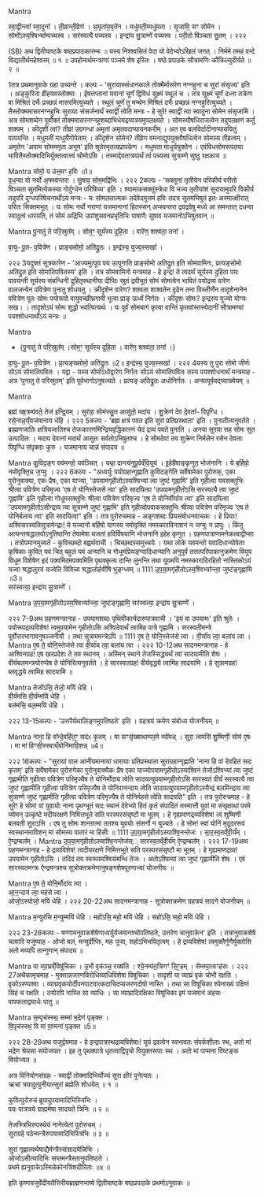 



Mantra

स्वा॒द्वीन्त्वा᳚ स्वा॒दुना᳚ ।
ती॒व्रान्ती॒व्रेण॑ ।
अ॒मृता॑म॒मृते॑न ।
मधु॑मती॒म्मधु॑मता ।
सृ॒जामि॒ सꣳ सोमे॑न ।
सोमो᳚ऽस्य॒श्विभ्या᳚म्पच्यस्व ।
सर॑स्वत्यै पच्यस्व ।
इन्द्रा॑य सु॒त्राम्णे॑ पच्यस्व ।
परी॒तो षि॑ञ्चता सु॒तम् ।
२२२

(SB) अथ द्वितीयाष्टके षष्ठप्रपाठकारम्भः ॥
यस्य निश्श्वसितं वेदा यो वेदेभ्योऽखिलं जगत् ।
निर्ममे तमहं वन्दे विद्यातीर्थमहेश्वरम् ॥ १ ॥
उपहोमार्थमन्त्राणां पञ्चमे शेष इरितः ।
षष्ठे प्रपाठके सौत्रामणिः कौकिल्युदीर्यते ॥ २ ॥

1तत्र प्रथमानुवाके ग्रहा उच्यन्ते । कल्पः - 'सुरायास्संधानकाले तोक्मैर्मासरेण नग्नहुना च सुरां संसृज्य' इति । अङ्कुरिता व्रीहयवस्तोक्माः । ईषत्तप्तानां यवानां चूर्णं द्विविधं सूक्ष्मं स्थूलं च । तत्र सूक्ष्मं चूर्णं दध्ना तक्रेण वा मिश्रितं दर्भैः प्रच्छन्नं मासरमित्युच्यते । स्थूलं चूर्णं तु मन्थेन मिश्रितं दर्भैः प्रच्छन्नं नग्नहुरित्युच्यते । तैस्तोक्ममासरनग्नहुभिः सुरायाः संसर्जनार्थं स्वाद्वीं त्वेति मन्त्रः - हे सुरे! स्वाद्वीं त्वा स्वादुना सोमेन संसृजामि । अत्र सोमशब्देन पूर्वोक्तं तोक्ममासरनग्नहुशब्दाभिधेयद्रव्यत्रयमुपलक्ष्यते । सोमस्यौषधिराजत्वेन तदुपलक्षणं कर्तुं शक्यम् । कीदृशीं त्वां? तीव्रां उग्रगन्धां अमृतां अमृतवदाप्यायनकरीम् । अत एव बलविर्दादीनाप्याययितुं पाययन्ति । मधुमतीं माधुर्येणोपेताम् । कीदृशेन सोमेन? तीव्रेण वमनाद्युपयुक्तौषधित्वेन सोमस्य तीव्रत्वम् । अमृतेन 'अपाम सोमममृता अभूम' इति श्रुतेरमृतत्वप्रापकेण । मधुमता माधुर्ययुक्तेन । एवंविधसोमरूपतया भावितैस्तोक्मादिभिर्युक्तत्वात्त्वं सोमोऽसि । तस्माद्देवतात्रयार्थं त्वं पच्यस्व सुत्राम्णे सुष्ठु रक्षकाय ॥

Mantra
सोमो॒ य उ॑त्त॒मꣳ ह॒विः ॥1॥  
द॒ध॒न्वा यो नर्यो॑ अ॒फ्स्व॑न्तरा ।
सु॒षाव॒ सोम॒मद्रि॑भिः ।
२२२
2कल्पः - 'सक्तूनां तृतीयेन परिकीर्य परीतो षिञ्चता सुतमित्येकस्या गोर्दुग्धेन परिषिच्य' इति । श्यामाकसक्तूंस्त्रेधा वि भज्य तृतीयांशं सुरायामुपरि विकीर्य तदुपरि दुग्धपरिषेचनार्थोऽयं मन्त्रः - यः सोमलतात्मकः तदेवेदमुत्तमं हविः तदत्र सुतमभिषुतं इतः अस्मात्क्षीरात् परितः सिक्तमभूत् । यः सोमः नर्यो नराणां यजमानानां हितस्सन् अप्स्वन्तरा द्रवद्रवेषु मध्ये आ समन्तात् दधन्वा स्वादुत्वं धारयति, तं सोमं अद्रिभिः उपांशुसवनप्रभृतिभिः पाषाणैः सुषाव यजमानोऽभिषुतवान् ॥

Mantra
पु॒नातु॑ ते परि॒स्रुत᳚म् ।
सोम॒ꣳ॒ सूर्य॑स्य दुहि॒ता ।
वारे॑ण॒ शश्व॑ता॒ तना᳚ ।


वा॒युᳶ पू॒तᳶ प॒वित्रे॑ण ।
प्राङ्ख्सोमो॒ अति॑द्रुतः ।
इन्द्र॑स्य॒ युज्य॒स्सखा᳚ ।

२२२
3यदुक्तं सूत्रकारेण - 'आज्यमुत्पूय पय उत्पुनाति प्राङ्सोमो अतिद्रुत इति सोमवामिनः, प्रत्यङ्सोमो अतिद्रुत इति सोमातिपवितस्य' इति । तत्र सोमवामिनो मन्त्रमाह - हे इन्द्र! ते त्वदर्थं सूर्यस्य दुहिता पयः पावयन्ती सूर्यस्य संबन्धिनी दुहितृस्थानीया दीप्तिः स्रुतं द्रवीभूतं सोमं सोमत्वेन भावितं पयोद्रव्यं वारेण वालजन्येन पवित्रेण पुनातु शोधयतु । क्रीदृशेन वारेण? शश्वता शाश्वतेन दृढेन तना विस्तीर्णेन तादृशेनानेन पवित्रेण पूतः सोमः पयोरूपो वायुवच्छीघ्रगामी भूत्वा प्राङ् ऊर्ध्वं निर्गतः । कीदृशः सोमः? इन्द्रस्य युज्यो योग्यः सख। । तादृशोऽयं सोमः शुद्धो भवत्वित्यर्थः । यः पूर्वं सोमयागं कृत्वा वान्तिं कृतवांस्तस्येदानीं सौत्रामण्यां पयश्शोधनार्थोऽयं मन्त्रः ॥

Mantra
  - {पु॒नातु॑ ते परि॒स्रुत᳚म् ।सोम॒ꣳ॒ सूर्य॑स्य दुहि॒ता ।
वारे॑ण॒ शश्व॑ता॒ तना᳚ ।}  

वा॒युᳶ पू॒तᳶ प॒वित्रे॑ण ।
प्र॒त्यङ्ख्सोमो॒ अति॑द्रुतः ॥2॥
इन्द्र॑स्य॒ युज्य॒स्सखा᳚ ।
२२२
4यस्य तु पुरा सोमो जीर्णः सोऽयं सोमातिपवितः । यद्वा - यस्य सोमोऽधोद्वारेण निर्गतः सोऽयं सोमातिपवितः तस्य पयश्शोधनार्थं मन्त्रमाह - अत्र 'पुनातु ते परिस्रुतम्' इति पूर्वभागोऽनुषज्यते । प्रत्यङ् अतिद्रुतः अधोनिर्गतः । अन्यत्पूर्ववद्य्वाख्येयम् ॥

Mantra

ब्रह्म॑ ख्ष॒त्रम्प॑वते॒ तेज॑ इन्द्रि॒यम् ।
सुर॑या॒ सोम॑स्सु॒त आसु॑तो॒ मदा॑य ।
शु॒क्रेण॑ देव दे॒वता᳚ᳶ पिपृग्धि ।
रसे॒नान्न॒य्ँयज॑मानाय धेहि ।
२२२
5कल्पः - 'ब्रह्म क्षत्रं पवत इति सुरां प्रतिप्रस्थाता' इति । पुनातीत्यनुवर्तते । ब्राह्मणजातिः क्षत्रियजातिश्च तेजःकारणमिन्द्रियवृद्धिकारणं चेदं द्रव्यं पवते पुनाति । अनया सुरया सह सोमः सुत उत्पादितः । मदाय देवानां मदार्थं आसुतः सर्वतोऽभिषुतश्च । हे सोमदेव! तव शुक्रेण निर्मलेन रसेन देवताः पिपृग्धि संपृक्ताः कुरु । यजमानाय चान्नं संपादय ॥

Mantra
कु॒विद॒ङ्ग यव॑मन्तो॒ यव॑ञ्चित् ।
यथा॒ दान्त्य॑नुपू॒र्वव्ँवि॒यूय॑ ।
इ॒हेहै॑षाङ्कृणुत॒ भोज॑नानि ।
ये ब॒र्हिषो॒ नमो॑वृक्ति॒न्न ज॒ग्मुः ।
२२२
6कल्पः - "अध्वर्युः पयोग्रहान्गृह्णाति कुविदङ्गेति सर्वेषामेका पुरोरुक्, एका पुरोनुवाक्या, एकः प्रैषः, एका याज्या, 'उपयामगृहीतोऽस्यश्विभ्यां त्वा जुष्टं गृह्नामि' इति गृहीत्वा यवसक्तुभिः श्रीत्वा पवित्रेण परिमृज्य 'एष ते योनिस्तेजसे त्वा' इति सादयित्वा 'उपयामगृहीतोऽसि सरस्वत्यै त्वा जुष्टं गृह्नामि' इति गृहीत्वा गोधूमसक्तुभिः श्रीत्वा पवित्रेण परिमृज्य 'एष ते योनिर्वीर्याय त्वा' इति सादयित्वा 'उपयामगृहीतोऽसीन्द्राय त्वा सुत्राम्णे जुष्टं गृह्णामि' इति गृहीत्वोपवाकसक्तुभिः श्रीत्वा पवित्रेण परिमृज्य 'एष ते योनिर्बलाय त्वा' इति सादयित्वा" इति । तत्र पुरोरुचमाह - अङ्गशब्दः प्रियसंबोधनवाचकः । हे प्रियाः! अश्विसरस्वतिसुत्रामेन्द्राः! ये यज्वानो बर्हिषो यागस्य नमोवृक्तिं नमस्कारविनाशनं न जग्मुः न प्रापुः । किंतु अत्यन्तश्रद्धालवोऽनुतिष्ठन्ति तेषामेषा यजतां हविर्विषयाणि भोजनानि इहेह कृणुत । ग्रहणपात्राणामनेकत्वाद्वीप्सा । तत्रोपमानमुच्यते - कुविच्छब्दो बह्वर्थवाची । चिच्छब्दस्समुच्चये । यथा लोके यवमन्तो यवादिधान्योपेताः कृषिकाः कुवित् यवं चित् बहुलं यवं अन्यानि च गोधूमप्रियङ्ग्वादिधान्यानि अनुपूर्वं तत्तत्परिपाकानुक्रमेण वियूय विधूम विशेषेण इदं पक्वमिदमपक्वमिति पृथक्कृत्य दान्ति लुनन्ति तथा यूयमपि नमस्कारादिरहितो नास्तिकोऽयं यज्वा श्रद्धालुरयं यज्वेति विविच्य श्रद्धालोर्हवींषि भुङ्ग्ध्वम् ॥
1111
उ॒प॒या॒मगृ॑हीतोऽस्य॒श्विभ्या᳚न्त्वा॒ जुष्ट॑ङ्गृह्णामि ॥3॥  
सर॑स्वत्या॒ इन्द्रा॑य सु॒त्राम्णे᳚ ।

Mantra
उ॒प॒या॒मगृ॑हीतोऽस्य॒श्विभ्या᳚न्त्वा॒ जुष्ट॑ङ्गृह्णामि॒ सर॑स्वत्या॒ इन्द्रा॑य सु॒त्राम्णे᳚ ।

२२२
7-9अथ ग्रहणमन्त्रानाह - उपयामशब्दः पृथिवीकार्यदारुपात्रवाची । 'इयं वा उपयामः' इति श्रुतेः । पयोरूपद्रव्यविशेष! त्वमुपयामेन गृहीतोऽसि अश्विदेवार्थं त्वामिह पात्रे गृह्णामि । सरस्वतीमन्त्रे पूर्वोत्तरभागावनुषञ्जनीयौ । तथा सुत्राममन्त्रेऽपि ॥
1111
ए॒ष ते॒ योनि॒स्तेज॑से त्वा ।
वी॒र्या॑य त्वा॒ बला॑य त्वा ।
Mantra
ए॒ष ते॒ योनि॒स्तेज॑से त्वा वी॒र्या॑य त्वा॒ बला॑य त्वा ।
२२२
10-12अथ सादनमन्त्रानाह - हे आश्विनग्रह! एष खरप्रदेशः ते तव स्थानम् । अस्मिन् स्थाने तेजस्सिद्ध्यर्थं त्वां सादयामीति शेषः । वीर्यबलमन्त्रयोरप्येष ते योनिरित्यनुवर्तते । हे सारस्वतग्रह! वीर्यवृद्धये त्वामिह सादयामि । हे सुत्रामग्रह! ब्लवृद्धये त्वामिह सादयामि ॥

Mantra
तेजो॑ऽसि॒ तेजो॒ मयि॑ धेहि ।  
वी॒र्य॑मसि वी॒र्य॑म्मयि॑ धेहि ।  
बल॑मसि॒ बल॒म्मयि॑ धेहि ।  

२२२
13-15कल्पः - 'उत्तरैर्यथालिङ्गमुपतिष्ठते' इति । ग्रहत्रयं क्रमेण संबोध्य योजनीयम् ॥

Mantra
नाना॒ हि वा᳚न्दे॒वहि॑त॒ꣳ॒ सद॑ᳵ कृ॒तम् ।
मा सꣳसृ॑ख्षाथाम्पर॒मे व्यो॑मन्न् ।
सुरा॒ त्वमसि॑ शु॒ष्मिणी॒ सोम॑ ए॒षः ।
मा मा॑ हिꣳसी॒स्स्वाय्ँयोनि॑मावि॒शन्न् ॥4॥  

२२२
16कल्पः - "सुरायां वाल आनीयमानायां धारायाः प्रतिप्रस्थाता सुराग्रहान्गृह्णाति 'नाना हि वां देवहितं सदः कृतम्' इति सर्वेषामेका पुरोरुगेका पुरोनुवाक्यैकः प्रैष एका याज्योपयामगृहीतोऽस्याश्विनं तेजोऽश्विभ्यां त्वा जुष्टं गृह्णामीति गृहीत्वा पवित्रेण परिमृज्यैष ते योनिर्मोदाय त्वेति सादयत्युपयामगृहीतोऽसि सारस्वतं वीर्यं सरस्वत्यै त्वा जुष्टं गृह्णामीति गृहीत्वा पवित्रेण परिमृज्यैष ते योनिरानन्दाय त्वेति सादयत्युपयामगृहीतोऽस्यैन्द्रं बलमिन्द्राय त्वा सुत्राम्णे जुष्टं गृह्णामीति गृहीत्वा पवित्रेण परिमृज्यैष ते योनिर्महसे त्वेति सादयति" इति । तत्र पुरोरुचमाह - हे सुरे! हे सोम! वां युवायोः नाना पृथग्भूतं सदः स्थानं देवेभ्यो हितं कृतं संपादितं तस्मात्तौ युवां मा संसृक्षाथां परमे व्योमन् उत्कृष्टे मदीयरक्षणे निमित्तभूते सति परस्परसंसृष्टौ मा भूतम् । हे गृह्यमाणद्रव्यविशेष! त्वं शुष्मिणी बलवती सुराऽसि । एष तु सोमः शान्तात्मा ततश्च युवयोः संसर्गो न युज्यते । हे सोम! स्वां योनिं मृदूदररूपं स्वस्थानमाविशन् मां सोमस्य पातारं मा हिंसीः ॥
1111
उ॒प॒या॒मगृ॑हीतोऽस्याश्वि॒नन्तेजः॑ ।
सा॒र॒स्व॒तव्ँवी॒र्य᳚म् ।
ऐ॒न्द्रम्बल᳚म् ।
Mantra
उ॒प॒या॒मगृ॑हीतोऽस्याश्वि॒नन्तेज॑स््  सारस्व॒तव्ँवी॒र्य᳚म् ऐ॒न्द्रम्बल᳚म् ।
२२२
17-19अथ ग्रहणमन्त्रानाह - हे द्रव्यविशेष! त्वदीयरक्षणे निमित्तभूते सति परस्परसंसृष्टौ मा भूतम् । हे गृह्यमाणद्रव्य! उपयामेन गृहीतोऽसि । तदिदं तव स्वरूपमश्विसंबन्धि तेजः । अतोऽश्विम्यां त्वा जुष्टं गृह्णामीति शेषः । एवं सारस्वतमन्त्रः ऐन्द्रमन्त्रश्च सूत्रोक्तक्रमेणानुषङ्गशेषपूरणाभ्यां योजनीयः ॥

Mantra
ए॒ष ते॒ योनि॒र्मोदा॑य त्वा ।  
आ॒न॒न्दाय॑ त्वा॒ मह॑से त्वा ।  
ओजो॒ऽस्योजो॒ मयि॑ धेहि ।
२२२
20-22अथ सादनमन्त्रानाह - सूत्रोक्तक्रमेण ग्रहत्रयं सादने योजनीयम् ॥

Mantra
म॒न्युर॑सि म॒न्युम्मयि॑ धेहि ।
महो॑ऽसि॒ महो॒ मयि॑ धेहि ।
सहो॑ऽसि॒ सहो॒ मयि॑ धेहि ।

२२२
23-26कल्पः - षण्णामनुवाकशेषेणाध्वर्युर्यजमानश्चोपतिष्ठते, उत्तरेण चानुवाकेन' इति । तत्रानुवाकशेषे चत्वारि यजूंष्याह - ओजो बलं, मन्युर्दीप्तिः, महः पूजा, सहोऽभिभवितृत्वम् । हे द्रव्यविशेष! त्वमुक्तैर्गुणैर्युक्तोसि अतो मय्यपि तान्गुणान् संपादय ॥

Mantra
या व्या॒घ्रव्ँविषू॑चिका ।
उ॒भौ वृक॑ञ्च॒ रख्ष॑ति ।
श्ये॒नम्प॑त॒त्रिणꣳ॑ सि॒ꣳ॒हम् ।
सेमम्पा॒त्वꣳह॑सः ।
२२२
27अथैकामृचमाह - मुक्तान्नजरणविरोधिव्याधिविशेषा विषूचिका । तादृशी या व्याघ्रं वृकं चोभौ रक्षति । वृकोऽरण्यश्वा । व्याघ्रवृकयोर्दीपनपाटवात्कदाचिदप्यजरणदोषो नास्ति । तथा सा विषूचिका श्येनाख्यं पक्षिणं सिंहं च रक्षति । तयोरपि नास्ति सा व्याधिः । सा व्याघ्रादिरक्षिका विषूचिका इमं यजमानं अंहसः पापफलाद्व्याधेः पातु ॥

Mantra
स॒म्पृच॑स्स्थ॒ सम्मा॑ भ॒द्रेण॑ पृङ्क्त ।  
वि॒पृच॑स्स्थ॒ वि मा॑ पा॒प्मना॑ पृङ्क्त ॥5॥  

२२२
28-29अथ यजुर्द्वयमाह - हे इन्द्रपात्रस्थद्रव्यविशेषाः! यूयं द्रवत्वेन स्वभावतः संपर्कशीलाः स्थ, अतो मां भद्रेण श्रेयसा संयोजयत । इह तु पृथक्पात्रे धृतत्वाद्विपृचो वियुक्तरूपाः स्थ । अतो मां पाप्मना विष्टङ्क वियोज्यत ॥

अत्र विनियोगसंग्रहः -
स्वाद्वीं तोक्मादिभिर्योज्यं सुरा क्षीरं पुनेत्यतः ।  
ऋचां त्रयादुत्पुनीयात्सुरां ब्रह्मेति शोधयेत् ॥ १ ॥


कुवित्पुरोरुचं ब्रूयादुपयामादिभिस्त्रिभिः ।  
पयः पात्रत्रये ग्राह्यमेषा सादयते त्रिभिः ॥ २ ॥


तेजस्त्रिभिरुपस्थेयं नानेत्येतां पुरोरुचम् ।  
सुराग्रहे पठेन्मन्त्रैरुपयामादिभिस्त्रिभिः ॥ ३ ॥


सुरां गृह्णात्यथैषाद्यैर्मन्त्रैस्संसादयेत्त्रिभिः ।  
ओजोऽसीत्यादिभिः सप्तमन्त्रैस्तानुपतिष्ठते ।   
प्रथमे ह्यनुवाकेऽस्मिन्नेकोनत्रिंशदीरिताः ॥४ ॥

इति कृष्णयजुर्वेदीयतैत्तिरीयब्राह्मणभाष्ये द्वितीयाष्टके षष्ठप्रपाठके प्रथमोऽनुवाकः ॥  
